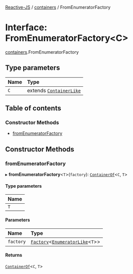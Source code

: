 [Reactive-JS](../README.md) / [containers](../modules/containers.md) / FromEnumeratorFactory

# Interface: FromEnumeratorFactory<C\>

[containers](../modules/containers.md).FromEnumeratorFactory

## Type parameters

| Name | Type |
| :------ | :------ |
| `C` | extends [`ContainerLike`](containers.ContainerLike.md) |

## Table of contents

### Constructor Methods

- [fromEnumeratorFactory](containers.FromEnumeratorFactory.md#fromenumeratorfactory)

## Constructor Methods

### fromEnumeratorFactory

▸ **fromEnumeratorFactory**<`T`\>(`factory`): [`ContainerOf`](../modules/containers.md#containerof)<`C`, `T`\>

#### Type parameters

| Name |
| :------ |
| `T` |

#### Parameters

| Name | Type |
| :------ | :------ |
| `factory` | [`Factory`](../modules/functions.md#factory)<[`EnumeratorLike`](containers.EnumeratorLike.md)<`T`\>\> |

#### Returns

[`ContainerOf`](../modules/containers.md#containerof)<`C`, `T`\>
